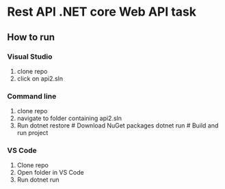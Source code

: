 # Rest API .NET core Web API task

## How to run

### Visual Studio 
1. clone repo
2. click on api2.sln

### Command  line
1. clone repo
2. navigate to folder containing api2.sln
3. Run
  dotnet restore # Download NuGet packages
  dotnet run     # Build and run project

### VS Code
1. Clone repo
2. Open folder in VS Code
3. Run
   dotnet run
